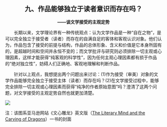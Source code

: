 ## <center>九、作品能够独立于读者意识而存在吗？

**<center>——谈文学接受的主观定势</center>**

&emsp;&emsp;长期以来，文学理论界有一种传统观点：认为文学作品是一种“自在之物”，是可以完全独立于接受者（读者）而存在的自满自足的客体和客观认识对象。他们认为，作品包含了接受的前提与结构，作品的总体形象、含义和价值是它本身所固有的，是超越时间和空间并永恒不变的；而文学批评与研究则必须排除一切主观或心理因素，这样才能获得“纯客观的科学性”，因为任何主观心理因素都有损于作品的“绝对独立性”，妨碍人们正确地、客观地理解和判断作品。

&emsp;&emsp;针对以上观点，我想提出两个问题出来讨论：\(1\)作为接受（审美）对象的文学作品能够完全独立于接受主体（读者）而存在吗？\(2\)在文学接受过程中，能够完全排除一切主观或心理因素而获得“纯净的作者原始意图”吗？澄清了这两个问题，对文学接受的主观定势自然也就更加清楚。



![](https://images-na.ssl-images-amazon.com/images/I/31K221WuM8L.jpg)

注：该图系亚马逊网站《文心雕龙》英文版（[The Literary Mind and the Carving of Dragons](https://www.amazon.com/Literary-Mind-Carving-Dragons/dp/9629965852)）一书的封面



